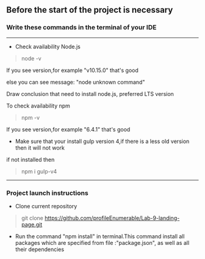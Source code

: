 ## Before the start of the project is necessary

### Write these commands in the terminal of your IDE
---
* Check availability Node.js

> node -v 

If you see version,for example "v10.15.0" that's good 

else you can see message: "node unknown command"

Draw conclusion that need to install node.js, preferred LTS version

To check availability npm

> npm -v

If you see version,for example "6.4.1" that's good 

 * Make sure that your install gulp version 4,if there is a less old version then it will not work

if not installed then

> npm i gulp-v4
---
### Project launch instructions

* Clone current repository

> git clone https://github.com/profileEnumerable/Lab-9-landing-page.git

* Run the command "npm install" in terminal.This command install all packages which are specified from file :"package.json", as well as all their dependencies


